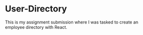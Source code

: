 # User-Directory
This is my assignment submission where I was tasked to create an employee directory with React.
